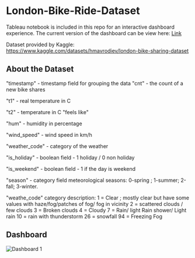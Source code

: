 # London-Bike-Ride-Dataset

Tableau notebook is included in this repo for an interactive dashboard experience. The current version of the dashboard can be view here: [Link](https://public.tableau.com/app/profile/elvis.ye7575/viz/LondonBikeRidesDashboard_17134163388450/Dashboard1)

Dataset provided by Kaggle: https://www.kaggle.com/datasets/hmavrodiev/london-bike-sharing-dataset

## About the Dataset

"timestamp" - timestamp field for grouping the data
"cnt" - the count of a new bike shares

"t1" - real temperature in C

"t2" - temperature in C "feels like"

"hum" - humidity in percentage

"wind_speed" - wind speed in km/h

"weather_code" - category of the weather

"is_holiday" - boolean field - 1 holiday / 0 non holiday

"is_weekend" - boolean field - 1 if the day is weekend

"season" - category field meteorological seasons: 0-spring ; 1-summer; 2-fall; 3-winter.

"weathe_code" category description:
1 = Clear ; mostly clear but have some values with haze/fog/patches of fog/ fog in vicinity 2 = scattered clouds / few clouds 3 = Broken clouds 4 = Cloudy 7 = Rain/ light Rain shower/ Light rain 10 = rain with thunderstorm 26 = snowfall 94 = Freezing Fog

## Dashboard
![Dashboard 1](https://github.com/yeelvis/London-Bike-Ride-Dataset/assets/12239852/7ddbe0b9-3384-48e5-8a67-e4de0d0ecade)
